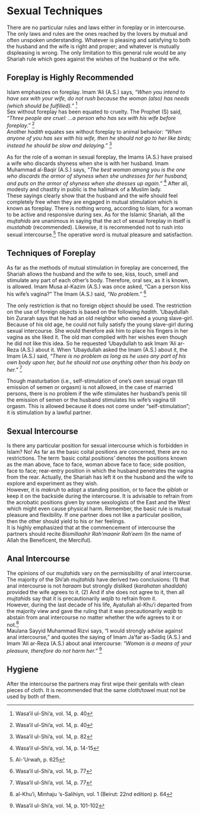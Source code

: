 Sexual Techniques
=================

There are no particular rules and laws either in foreplay or in
intercourse. The only laws and rules are the ones reached by the lovers
by mutual and often unspoken understanding. Whatever is pleasing and
satisfying to both the husband and the wife is right and proper; and
whatever is mutually displeasing is wrong. The only limitation to this
general rule would be any Shariah rule which goes against the wishes of
the husband or the wife.

Foreplay is Highly Recommended
------------------------------

Islam emphasizes on foreplay. Imam ‘Ali (A.S.) says, *“When you intend
to have sex with your wife, do not rush because the woman (also) has
needs (which should be fulfilled).”* [^1]  
 Sex without foreplay has been equated to cruelty. The Prophet (S) said,
*“Three people are cruel: …a person who has sex with his wife before
foreplay.”* [^2]  
 Another *hadith* equates sex without foreplay to animal behavior:
*“When anyone of you has sex with his wife, then he should not go to her
like birds; instead he should be slow and delaying.”* [^3]

As for the role of a woman in sexual foreplay, the Imams (A.S.) have
praised a wife who discards shyness when she is with her husband. Imam
Muhammad al-Baqir (A.S.) says, *“The best woman among you is the one who
discards the armor of shyness when she undresses for her* *husband, and
puts on the armor of shyness when she dresses up again.”* [^4] After
all, modesty and chastity in public is the hallmark of a Muslim lady.  
 These sayings clearly show that the husband and the wife should feel
completely free when they are engaged in mutual stimulation which is
known as foreplay. There is nothing wrong, according to Islam, for a
woman to be active and responsive during sex. As for the Islamic
Shariah, all the *mujtahids* are unanimous in saying that the act of
sexual foreplay in itself is *mustahab* (recommended). Likewise, it is
recommended not to rush into sexual intercourse.[^5] The operative word
is mutual pleasure and satisfaction.

Techniques of Foreplay
----------------------

As far as the methods of mutual stimulation in foreplay are concerned,
the Shariah allows the husband and the wife to see, kiss, touch, smell
and stimulate any part of each other’s body. Therefore, oral sex, as it
is known, is allowed. Imam Musa al-Kazim (A.S.) was once asked, “Can a
person kiss his wife’s vagina?” The Imam (A.S.) said, *“No problem.”*
[^6]

The only restriction is that no foreign object should be used. The
restriction on the use of foreign objects is based on the following
*hadith*. ‘Ubaydullah bin Zurarah says that he had an old neighbor who
owned a young slave-girl. Because of his old age, he could not fully
satisfy the young slave-girl during sexual intercourse. She would
therefore ask him to place his fingers in her vagina as she liked it.
The old man complied with her wishes even though he did not like this
idea. So he requested ‘Ubaydullah to ask Imam ‘Ali ar-Reza (A.S.) about
it. When ‘Ubaydullah asked the Imam (A.S.) about it, the Imam (A.S.)
said, *“There is no problem as long as he uses any part of his own body
upon her, but he should not use anything other than his body on her.”*
[^7]

Though masturbation (i.e., self-stimulation of one’s own sexual organ
till emission of semen or orgasm) is not allowed, in the case of married
persons, there is no problem if the wife stimulates her husband’s penis
till the emission of semen or the husband stimulates his wife’s vagina
till orgasm. This is allowed because it does not come under
“self-stimulation”; it is stimulation by a lawful partner.

Sexual Intercourse
------------------

Is there any particular position for sexual intercourse which is
forbidden in Islam? No! As far as the basic coital positions are
concerned, there are no restrictions. The term ‘basic coital positions’
denotes the positions known as the man above, face to face, woman above
face to face; side position, face to face; rear-entry position in which
the husband penetrates the vagina from the rear. Actually, the Shariah
has left it on the husband and the wife to explore and experiment as
they wish.  
 However, it is *makruh* to adopt a standing position, or to face the
*qiblah* or keep it on the backside during the intercourse. It is
advisable to refrain from the acrobatic positions given by some
sexologists of the East and the West which might even cause physical
harm. Remember, the basic rule is mutual pleasure and flexibility. If
one partner does not like a particular position, then the other should
yield to his or her feelings.  
 It is highly emphasized that at the commencement of intercourse the
partners should recite *Bismillaahir Rah’maanir Rah’eem* (In the name of
Allah the Beneficent, the Merciful).

Anal Intercourse
----------------

The opinions of our *mujtahids* vary on the permissibility of anal
intercourse. The majority of the Shi’ah *mujtahids* have derived two
conclusions: (1) that anal intercourse is not *haraam* but strongly
disliked (*karahatan shadidah*) provided the wife agrees to it. (2) And
if she does not agree to it, then all *mujtahids* say that it is
precautionarily *wajib* to refrain from it.  
 However, during the last decade of his life, Ayatullah al-Khu’i
departed from the majority view and gave the ruling that it was
precautionarily *wajib* to abstain from anal intercourse no matter
whether the wife agrees to it or not.[^8]  
 Maulana Sayyid Muhammad Rizvi says, “I would strongly advise against
anal intercourse,” and quotes the saying of Imam Ja’far as-Sadiq (A.S.)
and Imam ‘Ali ar-Reza (A.S.) about anal intercourse: “*Woman is a means
of your pleasure, therefore do not harm her.”* [^9]

Hygiene
-------

After the intercourse the partners may first wipe their genitals with
clean pieces of cloth. It is recommended that the same cloth/towel must
not be used by both of them.

[^1]: Wasa’il ul-Shi’a, vol. 14, p. 40

[^2]: Wasa’il ul-Shi’a, vol. 14, p. 40

[^3]: Wasa’il ul-Shi’a, vol. 14, p. 82

[^4]: Wasa’il ul-Shi’a, vol. 14, p. 14-15

[^5]: Al-’Urwah, p. 625

[^6]: Wasa’il ul-Shi’a, vol. 14, p. 77

[^7]: Wasa’il ul-Shi’a, vol. 14, p. 77

[^8]: al-Khu’i, Minhaju ‘s-Salihiyn, vol. 1 (Beirut: 22nd edition) p. 64

[^9]: Wasa’il ul-Shi’a, vol. 14, p. 101-102


